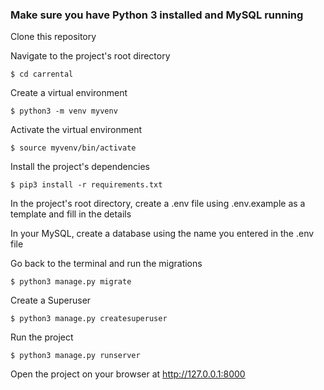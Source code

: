 ### Make sure you have Python 3 installed and MySQL running

Clone this repository

Navigate to the project's root directory

    $ cd carrental

Create a virtual environment

    $ python3 -m venv myvenv

Activate the virtual environment

    $ source myvenv/bin/activate

Install the project's dependencies

    $ pip3 install -r requirements.txt

In the project's root directory, create a .env file using .env.example as a template and fill in the details

In your MySQL, create a database using the name you entered in the .env file

Go back to the terminal and run the migrations

    $ python3 manage.py migrate

Create a Superuser

    $ python3 manage.py createsuperuser

Run the project

    $ python3 manage.py runserver

Open the project on your browser at http://127.0.0.1:8000